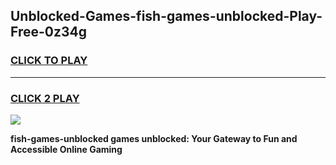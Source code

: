 
## Unblocked-Games-fish-games-unblocked-Play-Free-0z34g
<h3>
<a href="https://premium76.site?title=fish-games-unblocked&ref=23A">CLICK TO PLAY</a></h3>
<hr>

<h3>
<a href="https://premium76.site?title=fish-games-unblocked&ref=23A">CLICK 2 PLAY</a>
  
</h3>

<a href="https://premium76.site?title=fish-games-unblocked&ref=23A"><img src="https://clearcache.store/games.png"></a>


**fish-games-unblocked games unblocked: Your Gateway to Fun and Accessible Online Gaming**
